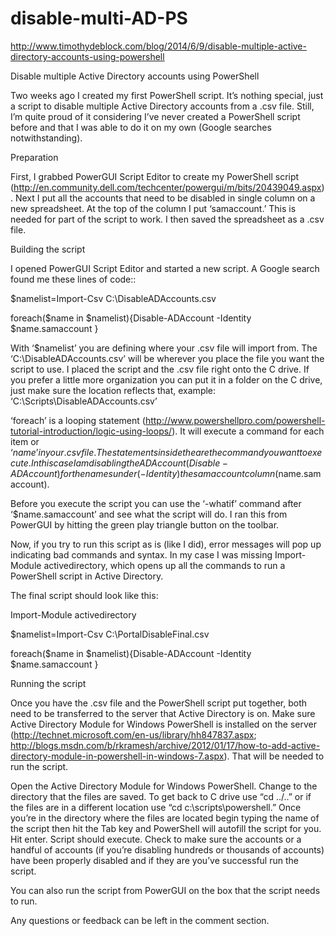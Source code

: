 # disable-multi-AD-PS

http://www.timothydeblock.com/blog/2014/6/9/disable-multiple-active-directory-accounts-using-powershell

Disable multiple Active Directory accounts using PowerShell

Two weeks ago I created my first PowerShell script. It’s nothing special, just a script to disable multiple Active Directory accounts from a .csv file. Still, I’m quite proud of it considering I’ve never created a PowerShell script before and that I was able to do it on my own (Google searches notwithstanding).

Preparation

First, I grabbed PowerGUI Script Editor to create my PowerShell script (http://en.community.dell.com/techcenter/powergui/m/bits/20439049.aspx). Next I put all the accounts that need to be disabled in single column on a new spreadsheet. At the top of the column I put ‘samaccount.’ This is needed for part of the script to work. I then saved the spreadsheet as a .csv file.

Building the script

I opened PowerGUI Script Editor and started a new script. A Google search found me these lines of code::

$namelist=Import-Csv C:\DisableADAccounts.csv

foreach($name in $namelist){Disable-ADAccount -Identity $name.samaccount }

With ‘$namelist’ you are defining where your .csv file will import from. The ‘C:\DisableADAccounts.csv’ will be wherever you place the file you want the script to use. I placed the script and the .csv file right onto the C drive. If you prefer a little more organization you can put it in a folder on the C drive, just make sure the location reflects that, example: ‘C:\Scripts\DisableADAccounts.csv’

‘foreach’ is a looping statement (http://www.powershellpro.com/powershell-tutorial-introduction/logic-using-loops/). It will execute a command for each item or ‘$name’ in your .csv file. The statements inside the { } are the command you want to execute. In this case I am disabling the AD Account (Disable-ADAccount) for the names under (-Identity) the samaccount column ($name.samaccount).

Before you execute the script you can use the ‘-whatif’ command after ‘$name.samaccount’ and see what the script will do. I ran this from PowerGUI by hitting the green play triangle button on the toolbar.

Now, if you try to run this script as is (like I did), error messages will pop up indicating bad commands and syntax. In my case I was missing Import-Module activedirectory, which opens up all the commands to run a PowerShell script in Active Directory.

The final script should look like this:

Import-Module activedirectory

$namelist=Import-Csv C:\PortalDisableFinal.csv

foreach($name in $namelist){Disable-ADAccount -Identity $name.samaccount }

Running the script

Once you have the .csv file and the PowerShell script put together, both need to be transferred to the server that Active Directory is on. Make sure Active Directory Module for Windows PowerShell is installed on the server (http://technet.microsoft.com/en-us/library/hh847837.aspx; http://blogs.msdn.com/b/rkramesh/archive/2012/01/17/how-to-add-active-directory-module-in-powershell-in-windows-7.aspx). That will be needed to run the script.

Open the Active Directory Module for Windows PowerShell. Change to the directory that the files are saved. To get back to C drive use “cd ../..” or if the files are in a different location use “cd c:\scripts\powershell.” Once you’re in the directory where the files are located begin typing the name of the script then hit the Tab key and PowerShell will autofill the script for you. Hit enter. Script should execute. Check to make sure the accounts or a handful of accounts (if you’re disabling hundreds or thousands of accounts) have been properly disabled and if they are you’ve successful run the script.

You can also run the script from PowerGUI on the box that the script needs to run.

Any questions or feedback can be left in the comment section.
